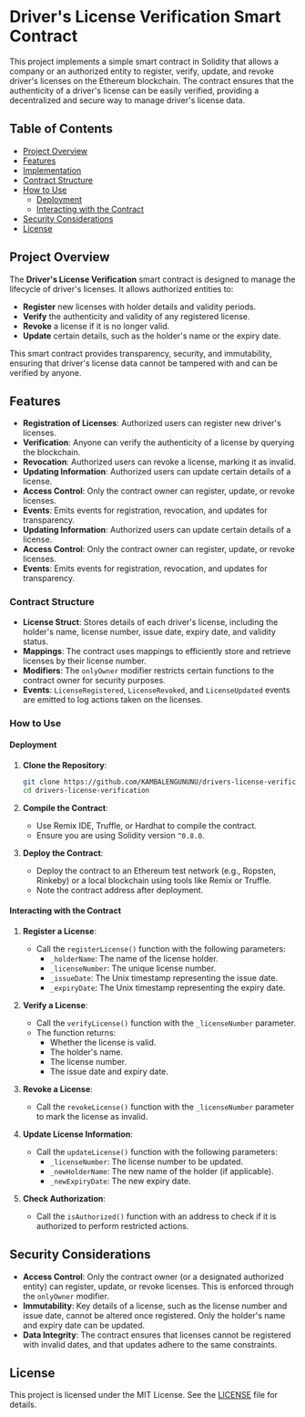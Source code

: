 # Driver's License Verification Smart Contract

This project implements a simple smart contract in Solidity that allows a company or an authorized entity to register, verify, update, and revoke driver's licenses on the Ethereum blockchain. The contract ensures that the authenticity of a driver's license can be easily verified, providing a decentralized and secure way to manage driver's license data.

## Table of Contents
- [Project Overview](#project-overview)
- [Features](#features)
- [Implementation](#implementation)
- [Contract Structure](#contract-structure)
- [How to Use](#how-to-use)
  - [Deployment](#deployment)
  - [Interacting with the Contract](#interacting-with-the-contract)
- [Security Considerations](#security-considerations)
- [License](#license)

## Project Overview

The **Driver's License Verification** smart contract is designed to manage the lifecycle of driver's licenses. It allows authorized entities to:
- **Register** new licenses with holder details and validity periods.
- **Verify** the authenticity and validity of any registered license.
- **Revoke** a license if it is no longer valid.
- **Update** certain details, such as the holder's name or the expiry date.

This smart contract provides transparency, security, and immutability, ensuring that driver's license data cannot be tampered with and can be verified by anyone.
## Features

- **Registration of Licenses**: Authorized users can register new driver's licenses.
- **Verification**: Anyone can verify the authenticity of a license by querying the blockchain.
- **Revocation**: Authorized users can revoke a license, marking it as invalid.
- **Updating Information**: Authorized users can update certain details of a license.
- **Access Control**: Only the contract owner can register, update, or revoke licenses.
- **Events**: Emits events for registration, revocation, and updates for transparency.
- **Updating Information**: Authorized users can update certain details of a license.
- **Access Control**: Only the contract owner can register, update, or revoke licenses.
- **Events**: Emits events for registration, revocation, and updates for transparency.
### Contract Structure

- **License Struct**: Stores details of each driver's license, including the holder's name, license number, issue date, expiry date, and validity status.
- **Mappings**: The contract uses mappings to efficiently store and retrieve licenses by their license number.
- **Modifiers**: The `onlyOwner` modifier restricts certain functions to the contract owner for security purposes.
- **Events**: `LicenseRegistered`, `LicenseRevoked`, and `LicenseUpdated` events are emitted to log actions taken on the licenses.
### How to Use

#### Deployment

1. **Clone the Repository**:
    ```bash
    git clone https://github.com/KAMBALENGUNUNU/drivers-license-verification.git
    cd drivers-license-verification
    ```
  
2. **Compile the Contract**:
    - Use Remix IDE, Truffle, or Hardhat to compile the contract.
    - Ensure you are using Solidity version `^0.8.0`.

3. **Deploy the Contract**:
    - Deploy the contract to an Ethereum test network (e.g., Ropsten, Rinkeby) or a local blockchain using tools like Remix or Truffle.
    - Note the contract address after deployment.
#### Interacting with the Contract

1. **Register a License**:
    - Call the `registerLicense()` function with the following parameters:
      - `_holderName`: The name of the license holder.
      - `_licenseNumber`: The unique license number.
      - `_issueDate`: The Unix timestamp representing the issue date.
      - `_expiryDate`: The Unix timestamp representing the expiry date.    

2. **Verify a License**:
    - Call the `verifyLicense()` function with the `_licenseNumber` parameter.
    - The function returns:
      - Whether the license is valid.
      - The holder's name.
      - The license number.
      - The issue date and expiry date.  

3. **Revoke a License**:
    - Call the `revokeLicense()` function with the `_licenseNumber` parameter to mark the license as invalid.
4. **Update License Information**:
    - Call the `updateLicense()` function with the following parameters:
      - `_licenseNumber`: The license number to be updated.
      - `_newHolderName`: The new name of the holder (if applicable).
      - `_newExpiryDate`: The new expiry date.

5. **Check Authorization**:
    - Call the `isAuthorized()` function with an address to check if it is authorized to perform restricted actions.
## Security Considerations

- **Access Control**: Only the contract owner (or a designated authorized entity) can register, update, or revoke licenses. This is enforced through the `onlyOwner` modifier.
- **Immutability**: Key details of a license, such as the license number and issue date, cannot be altered once registered. Only the holder's name and expiry date can be updated.
- **Data Integrity**: The contract ensures that licenses cannot be registered with invalid dates, and that updates adhere to the same constraints.
## License

This project is licensed under the MIT License. See the [LICENSE](LICENSE) file for details.
